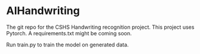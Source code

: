 # AIHandwriting
The git repo for the CSHS Handwriting recognition project. This project uses Pytorch. A requirements.txt might be coming soon.

Run train.py to train the model on generated data.
